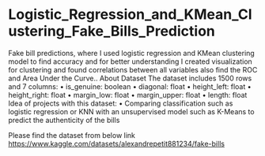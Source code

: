 # Logistic_Regression_and_KMean_Clustering_Fake_Bills_Prediction
Fake bill predictions, where I used logistic regression and KMean clustering model to find accuracy and for better understanding I created visualization for clustering and found correlations between all variables also find the ROC and Area Under the Curve..
About Dataset
The dataset includes 1500 rows and 7 columns:
•	is_genuine: boolean
•	diagonal: float
•	height_left: float
•	height_right: float
•	margin_low: float
•	margin_upper: float
•	length: float
Idea of projects with this dataset:
•	Comparing classification such as logistic regression or KNN with an unsupervised model such as K-Means to predict the authenticity of the bills

Please find the dataset from below link
https://www.kaggle.com/datasets/alexandrepetit881234/fake-bills
